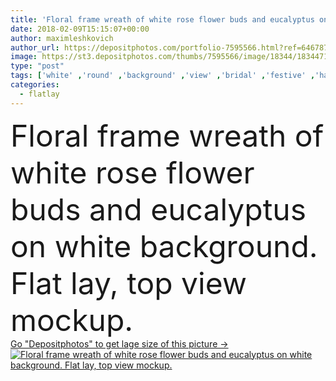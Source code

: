 ```yaml
---
title: 'Floral frame wreath of white rose flower buds and eucalyptus on white background. Flat lay, top view mockup.'
date: 2018-02-09T15:15:07+00:00
author: maximleshkovich
author_url: https://depositphotos.com/portfolio-7595566.html?ref=64678756
image: https://st3.depositphotos.com/thumbs/7595566/image/18344/183447166/api_thumb_450.jpg?forcejpeg=true
type: "post"
tags: ['white' ,'round' ,'background' ,'view' ,'bridal' ,'festive' ,'happy' ,'holiday' ,'bright' ,'summer' ,'beauty' ,'spring' ,'fresh' ,'leaves' ,'up' ,'petals' ,'floral' ,'flowers' ,'life' ,'pattern' ,'style' ,'card' ,'frame' ,'fashion' ,'lay' ,'wedding' ,'pale' ,'flat' ,'still' ,'mood' ,'wreath' ,'neutral' ,'branches' ,'top' ,'postcard' ,'magazine' ,'blossoms' ,'valentines' ,'blog' ,'roses' ,'boutique' ,'buds' ,'minimal' ,'eucalyptus' ,'mock' ,'flatlay' ]
categories: 
  - flatlay
---
```

<div aling="center">
            <font size="60"> Floral frame wreath of white rose flower buds and eucalyptus on white background. Flat lay, top view mockup.</font>   
</div>
<div>
    <a href='https://depositphotos.com/183447166/stock-photo-floral-frame-wreath-white-rose.html?ref=64678756' target=_blank > Go "Depositphotos" to get lage size of this picture ->
        <img href='https://depositphotos.com/183447166/stock-photo-floral-frame-wreath-white-rose.html?ref=64678756' src='https://st3.depositphotos.com/7595566/18344/i/950/depositphotos_183447166-stock-photo-floral-frame-wreath-white-rose.jpg?forcejpeg=true' alt='Floral frame wreath of white rose flower buds and eucalyptus on white background. Flat lay, top view mockup.' >
    </a>
</div>
